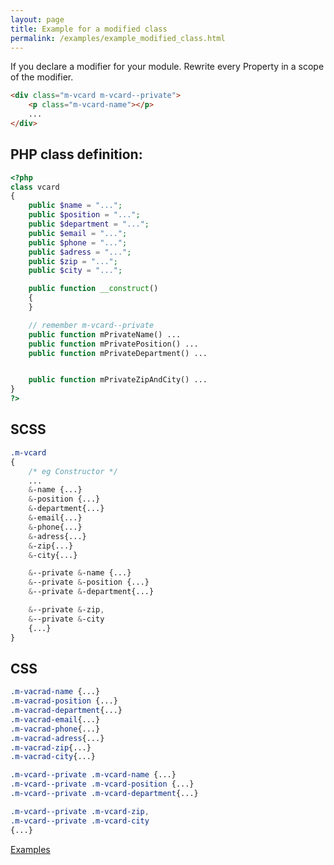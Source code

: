 ```yaml
---
layout: page
title: Example for a modified class
permalink: /examples/example_modified_class.html
---
```


If you declare a modifier for your module.
Rewrite every Property in a scope of the modifier.

```html
<div class="m-vcard m-vcard--private">
	<p class="m-vcard-name"></p>
	...
</div>
```

## PHP class definition:

```php
<?php
class vcard
{
	public $name = "...";
	public $position = "...";
	public $department = "...";
	public $email = "...";
	public $phone = "...";
	public $adress = "...";
	public $zip = "...";
	public $city = "...";

	public function __construct()
	{
	}

	// remember m-vcard--private
	public function mPrivateName() ...
	public function mPrivatePosition() ...
	public function mPrivateDepartment() ...


	public function mPrivateZipAndCity() ...
}
?>
```

## SCSS

```scss
.m-vcard
{
	/* eg Constructor */
	...
	&-name {...}
	&-position {...}
	&-department{...}
	&-email{...}
	&-phone{...}
	&-adress{...}
	&-zip{...}
	&-city{...}

	&--private &-name {...}
	&--private &-position {...}
	&--private &-department{...}

	&--private &-zip,
	&--private &-city
	{...}
}
```

## CSS

```css
.m-vacrad-name {...}
.m-vacrad-position {...}
.m-vacrad-department{...}
.m-vacrad-email{...}
.m-vacrad-phone{...}
.m-vacrad-adress{...}
.m-vacrad-zip{...}
.m-vacrad-city{...}

.m-vcard--private .m-vcard-name {...}
.m-vcard--private .m-vcard-position {...}
.m-vcard--private .m-vcard-department{...}

.m-vcard--private .m-vcard-zip,
.m-vcard--private .m-vcard-city
{...}

```


[Examples](example_list.html)